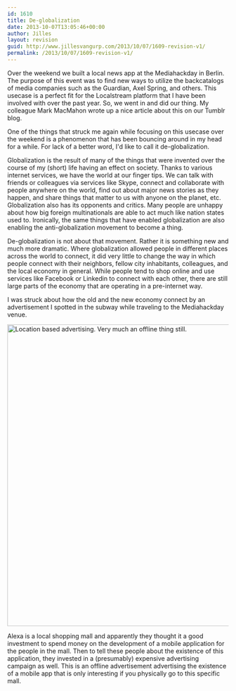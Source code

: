 ```yaml
---
id: 1610
title: De-globalization
date: 2013-10-07T13:05:46+00:00
author: Jilles
layout: revision
guid: http://www.jillesvangurp.com/2013/10/07/1609-revision-v1/
permalink: /2013/10/07/1609-revision-v1/
---
```

Over the weekend we built a local news app at the Mediahackday in Berlin. The purpose of this event was to find new ways to utilize the backcatalogs of media companies such as the Guardian, Axel Spring, and others. This usecase is a perfect fit for the Localstream platform that I have been involved with over the past year. So, we went in and did our thing. My colleague Mark MacMahon wrote up a nice article about this on our Tumblr blog.

One of the things that struck me again while focusing on this usecase over the weekend is a phenomenon that has been bouncing around in my head for a while. For lack of a better word, I'd like to call it de-globalization.

Globalization is the result of many of the things that were invented over the course of my (short) life having an effect on society. Thanks to various internet services, we have the world at our finger tips. We can talk with friends or colleagues via services like Skype, connect and collaborate with people anywhere on the world, find out about major news stories as they happen, and share things that matter to us with anyone on the planet, etc. Globalization also has its opponents and critics. Many people are unhappy about how big foreign multinationals are able to act much like nation states used to. Ironically, the same things that have enabled globalization are also enabling the anti-globalization movement to become a thing.

De-globalization is not about that movement. Rather it is something new and much more dramatic. Where globalization allowed people in different places across the world to connect, it did very little to change the way in which people connect with their neighbors, fellow city inhabitants, colleagues, and the local economy in general. While people tend to shop online and use services like Facebook or Linkedin to connect with each other, there are still large parts of the economy that are operating in a pre-internet way.

I was struck about how the old and the new economy connect by an advertisement I spotted in the subway while traveling to the Mediahackday venue.

<a href="http://www.flickr.com/photos/jillesvangurp/10135676035/" title="Location based advertising. Very much an offline thing still. by jillesvangurp, on Flickr"><img src="http://farm4.staticflickr.com/3744/10135676035_a447a80312_c.jpg" width="800" height="686" alt="Location based advertising. Very much an offline thing still."></a>

Alexa is a local shopping mall and apparently they thought it a good investment to spend money on the development of a mobile application for the people in the mall. Then to tell these people about the existence of this application, they invested in a (presumably) expensive advertising campaign as well. This is an offline advertisement advertising the existence of a mobile app that is only interesting if you physically go to this specific mall.